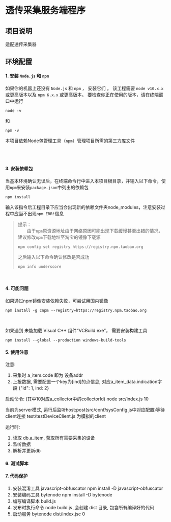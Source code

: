 # 透传采集服务端程序

## 项目说明
适配透传采集器

## 环境配置

#### 1. 安装 `Node.js` 和 `npm`
如果你的机器上还没有 `Node.js` 和 `npm` ， 安装它们 。 该工程需要 `node v10.x.x` 或更高版本以及 `npm 6.x.x` 或更高版本。 
要检查你正在使用的版本，请在终端窗口中运行 
```
node -v
```
和
```
npm -v
```
本项目依赖Node包管理工具（`npm`）管理项目所需的第三方库文件

<br/>


<br/>

#### 3. 安装依赖包
当基本环境确认无误后，在终端命令行中进入本项目根目录，并输入以下命令，使用`npm`来安装`package.json`中列出的依赖包
```
npm install
```
输入该指令后工程目录下应当会出现新的依赖文件夹node_modules，注意安装过程中应当不出现`npm ERR!`信息
> 提示：<br>
　　由于`npm`原资源地址由于网络原因可能出现下载缓慢甚至出错的情况，建议修改`npm`下载地址至淘宝的镜像下载源
>```
>npm config set registry https://registry.npm.taobao.org
>```
>之后输入以下命令确认修改是否成功
>```
>npm info underscore
>```

<br/>



#### 4. 可能问题
如果通过npm镜像安装依赖失败，可尝试用国内镜像
```
npm install -g cnpm --registry=https://registry.npm.taobao.org
```
<br/>

如果遇到 未能加载 Visual C++ 组件“VCBuild.exe”， 需要安装构建工具
```
npm install --global --production windows-build-tools
```


#### 5. 使用注意
注意: 
1. 采集时 a_item.code 即为 设备addr
2. 上报数据, 需要配置一个key为[ind]的点信息, 对应a_item_data.indication字段
{"id": 1, ind: 2}

启动命令: (其中10对应a_collector中的collectorId)
node src/index.js 10

当前为server模式, 运行后监听host:post(src/conf/sysConfig.js中对应配置)等待client连接 
test/testDeviceClient.js 为模拟的client


运行时:
1. 读取 db.a_item, 获取所有需要采集的设备
4. 监听数据
5. 解析并更新db


#### 6. 测试脚本



#### 7. 代码保护
1. 安装混淆工具 javascript-obfuscator
    npm install -D javascript-obfuscator
2. 安装编码工具 bytenode
    npm install -D bytenode
3. 编写编译脚本 build.js
4. 发布时执行命令 node build.js ,会创建 dist 目录, 包含所有编译好的代码
5. 启动服务 bytenode dist/index.jsc 0


